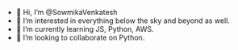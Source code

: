 - 👋 Hi, I’m @SowmikaVenkatesh
- 👀 I’m interested in everything below the sky and beyond as well.
- 🌱 I’m currently learning JS, Python, AWS.
- 💞️ I’m looking to collaborate on Python.


<!---
SowmikaVenkatesh/SowmikaVenkatesh is a ✨ special ✨ repository because its `README.md` (this file) appears on your GitHub profile.
You can click the Preview link to take a look at your changes.
--->
